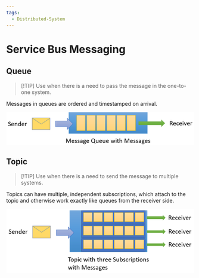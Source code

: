 ```yaml
---
tags:
  - Distributed-System
---
```


# Service Bus Messaging 

## Queue

> [!TIP] Use when there is a need to pass the message in the one-to-one system. 

Messages in queues are ordered and timestamped on arrival.


![service-bus-queue](../assets/about-service-bus-queue.png "service-bus-queue")
 
## Topic

 > [!TIP] Use when there is a need to send the message to multiple systems.

Topics can have multiple, independent subscriptions, which attach to the topic and otherwise work exactly like queues from the receiver side.

![service-bus-queeu](../assets/about-service-bus-topic.png "service-bus-queue")